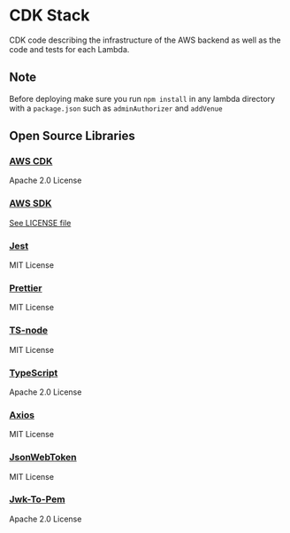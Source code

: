 # CDK Stack

CDK code describing the infrastructure of the AWS backend as well as the code and tests for each Lambda.

## Note

Before deploying make sure you run `npm install` in any lambda directory with a `package.json` such as `adminAuthorizer`
and `addVenue`

## Open Source Libraries

### [AWS CDK](https://github.com/aws/aws-cdk)

Apache 2.0 License

### [AWS SDK](https://github.com/aws/aws-sdk)

[See LICENSE file](https://github.com/aws/aws-sdk)

### [Jest](https://github.com/facebook/jest)

MIT License

### [Prettier](https://github.com/prettier/prettier)

MIT License

### [TS-node](https://github.com/TypeStrong/ts-node)

MIT License

### [TypeScript](https://github.com/microsoft/TypeScript)

Apache 2.0 License

### [Axios](https://github.com/axios/axios)

MIT License

### [JsonWebToken](https://github.com/auth0/node-jsonwebtoken)

MIT License

### [Jwk-To-Pem](https://github.com/Brightspace/node-jwk-to-pem)

Apache 2.0 License
